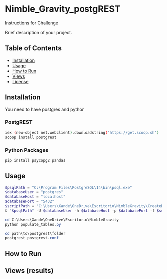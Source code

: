 # Nimble_Gravity_postgREST
Instructions for Challenge

Brief description of your project.

## Table of Contents

- [Installation](#installation)
- [Usage](#usage)
- [How to Run](#how-to-run)
- [Views](#views)
- [License](#license)

## Installation
You need to have postgres and python

### PostgREST
```bash
iex (new-object net.webclient).downloadstring('https://get.scoop.sh')
scoop install postgrest
```

### Python Packages

```bash
pip install psycopg2 pandas
```

## Usage
```powershell
$psqlPath = "C:\Program Files\PostgreSQL\14\bin\psql.exe"
$databaseUser = "postgres"
$databaseHost = "localhost"
$databasePort = "5432"
$scriptPath = "C:\Users\Xande\OneDrive\Escritorio\NimbleGravity\CreateDB_and_tables.sql"
& "$psqlPath" -U $databaseUser -h $databaseHost -p $databasePort -f $scriptPath

cd C:\Users\Xande\OneDrive\Escritorio\NimbleGravity
python populate_tables.py

cd path\to\postgrest\folder
postgrest postgrest.conf
```
## How to Run

## Views (results)
